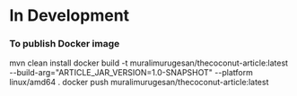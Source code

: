# In Development

### To publish Docker image
mvn clean install
docker build -t muralimurugesan/thecoconut-article:latest --build-arg="ARTICLE_JAR_VERSION=1.0-SNAPSHOT"   --platform linux/amd64 .
docker push muralimurugesan/thecoconut-article:latest